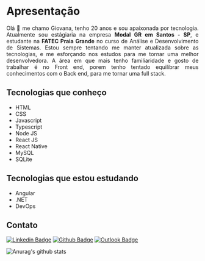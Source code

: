<h1>Apresentação</h1>

<p style="text-align: justify">Olá 👋 me chamo Giovana, tenho 20 anos e sou apaixonada por tecnologia. Atualmente sou estágiaria na empresa <b>Modal GR em Santos - SP</b>, 
e estudante na <b> FATEC Praia Grande</b> no curso de Análise e Desenvolvimento de Sistemas.
Estou sempre tentando me manter atualizada sobre as tecnologias, e me esforçando nos estudos para me tornar uma melhor desenvolvedora.
A área em que mais tenho familiaridade e gosto de trabalhar é no Front end, porem tenho tentado equilibrar meus conhecimentos com o Back end, para me tornar uma full stack.</p>

<h2>Tecnologias que conheço</h2>
<ul>
  <li>HTML</li>
  <li>CSS</li>
  <li>Javascript</li>
  <li>Typescript</li>
  <li>Node JS</li>
  <li>React JS</li>
  <li>React Native</li>
  <li>MySQL</li>
  <li>SQLite</li>
</ul>

<h2>Tecnologias que estou estudando</h2>
<ul>
  <li>Angular</li>
  <li>.NET</li>
  <li>DevOps</li>
</ul>

<h2>Contato</h2>

[![Linkedin Badge](https://img.shields.io/badge/-giovananapoli-blue?style=flatstyle=flat-square&logo=Linkedin&logoColor=white&link=https://www.linkedin.com/in/giovana-aparecida-napoli-da-silva/)](https://www.linkedin.com/in/giovana-aparecida-napoli-da-silva/) [![Github Badge](https://img.shields.io/badge/-giovananapoli-000?style=flat-square&logo=Github&logoColor=white&link=https://github.com/GiovanaNapoli)](https://github.com/GiovanaNapoli) [![Outlook Badge](https://img.shields.io/badge/-outlook-0078d4?style=flat-square&logo=microsoft-outlook&logoColor=white&link=mailto:giovana.ap.napoli@outlook.com)](mailto:giovana.ap.napoli@outlook.com)


![Anurag's github stats](https://github-readme-stats.vercel.app/api?username=GiovanaNapoli&show_icons=true&theme=radical)

